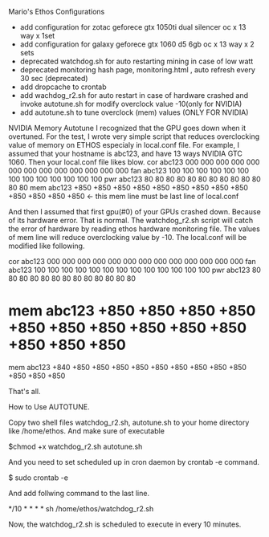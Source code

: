 Mario's Ethos Configurations
- add configuration for zotac geforece gtx 1050ti dual silencer oc x 13 way x 1set
- add configuration for galaxy geforece gtx 1060 d5 6gb oc x 13 way x 2 sets
- deprecated watchdog.sh for auto restarting mining in case of low watt
- deprecated monitoring hash page, monitoring.html , auto refresh every 30 sec (deprecated)
- add dropcache to crontab
- add wachdog_r2.sh for auto restart in case of hardware crashed and invoke autotune.sh for modify overclock value -10(only for NVIDIA)
- add autotune.sh to tune overclock (mem) values (ONLY FOR NVIDIA)

NVIDIA Memory Autotune 
I recognized that the GPU goes down when it overtuned. For the test, I wrote very simple script that reduces overclocking value of memory on ETHOS especialy in local.conf file. 
For example, I assumed that your hostname is abc123, and have 13 ways NVIDIA GTC 1060. Then your local.conf file likes blow.
 cor abc123 000 000 000 000 000 000 000 000 000 000 000 000 000
 fan abc123 100 100 100 100 100 100 100 100 100 100 100 100 100
 pwr abc123  80  80  80  80  80  80  80  80  80  80  80  80  80
 mem abc123 +850 +850 +850 +850 +850 +850 +850 +850 +850 +850 +850 +850 +850 <- this mem line must be last line of local.conf

And then I assumed that first gpu(#0) of your GPUs crashed down. Because of its hardware error. That is normal. 
The watchdog_r2.sh script will catch the error of hardware by reading ethos hardware monitoring file. The values of mem line  will reduce overclocking value by -10. The local.conf will be modified like following.

 cor abc123 000 000 000 000 000 000 000 000 000 000 000 000 000
 fan abc123 100 100 100 100 100 100 100 100 100 100 100 100 100
 pwr abc123  80  80  80  80  80  80  80  80  80  80  80  80  80
# mem abc123 +850 +850 +850 +850 +850 +850 +850 +850 +850 +850 +850 +850 +850
 mem abc123 +840 +850 +850 +850 +850 +850 +850 +850 +850 +850 +850 +850 +850 

That's all.


How to Use AUTOTUNE.

Copy two shell files watchdog_r2.sh, autotune.sh to your home directory like /home/ethos.
And make sure of executable

$chmod +x watchdog_r2.sh autotune.sh

And you need to set scheduled up in cron daemon by crontab -e command.

$ sudo crontab -e

And add follwing command to the last line.

*/10 * * * * sh /home/ethos/watchdog_r2.sh

Now, the watchdog_r2.sh is scheduled to execute in every 10 minutes. 

